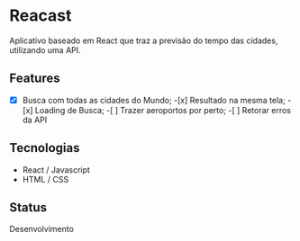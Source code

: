 # Reacast

Aplicativo baseado em React que traz a previsão do tempo das cidades, utilizando uma API.

## Features

-[x] Busca com todas as cidades do Mundo; -[x] Resultado na mesma tela; -[x] Loading de Busca; -[ ] Trazer aeroportos por perto; -[ ] Retorar erros da API

## Tecnologias

- React / Javascript
- HTML / CSS

## Status

Desenvolvimento
